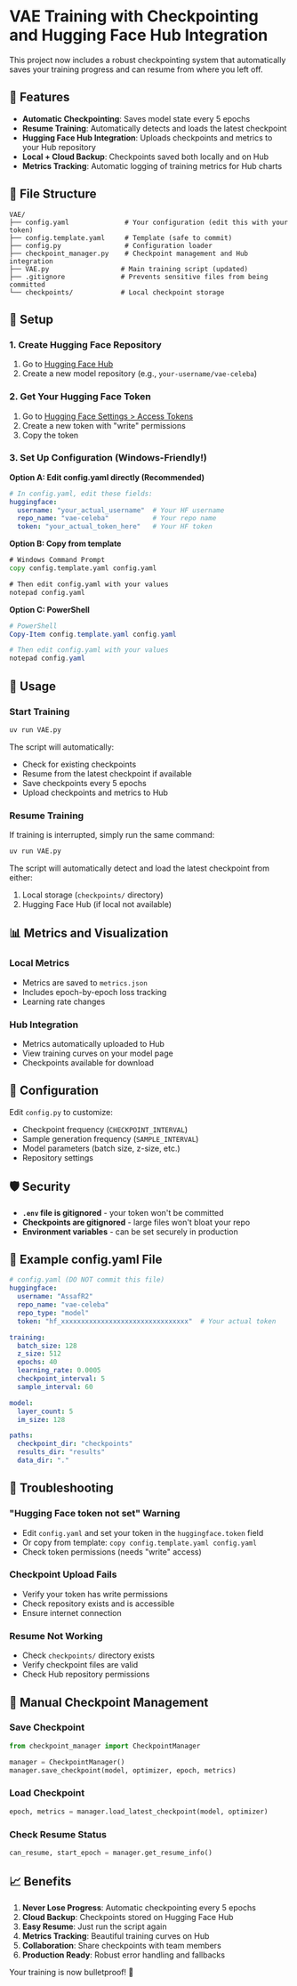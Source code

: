 # VAE Training with Checkpointing and Hugging Face Hub Integration

This project now includes a robust checkpointing system that automatically saves your training progress and can resume from where you left off.

## 🚀 Features

- **Automatic Checkpointing**: Saves model state every 5 epochs
- **Resume Training**: Automatically detects and loads the latest checkpoint
- **Hugging Face Hub Integration**: Uploads checkpoints and metrics to your Hub repository
- **Local + Cloud Backup**: Checkpoints saved both locally and on Hub
- **Metrics Tracking**: Automatic logging of training metrics for Hub charts

## 📁 File Structure

```
VAE/
├── config.yaml              # Your configuration (edit this with your token)
├── config.template.yaml     # Template (safe to commit)
├── config.py                # Configuration loader
├── checkpoint_manager.py    # Checkpoint management and Hub integration
├── VAE.py                  # Main training script (updated)
├── .gitignore              # Prevents sensitive files from being committed
└── checkpoints/            # Local checkpoint storage
```

## 🔐 Setup

### 1. Create Hugging Face Repository

1. Go to [Hugging Face Hub](https://huggingface.co/)
2. Create a new model repository (e.g., `your-username/vae-celeba`)

### 2. Get Your Hugging Face Token

1. Go to [Hugging Face Settings > Access Tokens](https://huggingface.co/settings/tokens)
2. Create a new token with "write" permissions
3. Copy the token

### 3. Set Up Configuration (Windows-Friendly!)

**Option A: Edit config.yaml directly (Recommended)**
```yaml
# In config.yaml, edit these fields:
huggingface:
  username: "your_actual_username"  # Your HF username
  repo_name: "vae-celeba"           # Your repo name
  token: "your_actual_token_here"   # Your HF token
```

**Option B: Copy from template**
```cmd
# Windows Command Prompt
copy config.template.yaml config.yaml

# Then edit config.yaml with your values
notepad config.yaml
```

**Option C: PowerShell**
```powershell
# PowerShell
Copy-Item config.template.yaml config.yaml

# Then edit config.yaml with your values
notepad config.yaml
```

## 🎯 Usage

### Start Training
```bash
uv run VAE.py
```

The script will automatically:
- Check for existing checkpoints
- Resume from the latest checkpoint if available
- Save checkpoints every 5 epochs
- Upload checkpoints and metrics to Hub

### Resume Training
If training is interrupted, simply run the same command:
```bash
uv run VAE.py
```

The script will automatically detect and load the latest checkpoint from either:
1. Local storage (`checkpoints/` directory)
2. Hugging Face Hub (if local not available)

## 📊 Metrics and Visualization

### Local Metrics
- Metrics are saved to `metrics.json`
- Includes epoch-by-epoch loss tracking
- Learning rate changes

### Hub Integration
- Metrics automatically uploaded to Hub
- View training curves on your model page
- Checkpoints available for download

## 🔧 Configuration

Edit `config.py` to customize:
- Checkpoint frequency (`CHECKPOINT_INTERVAL`)
- Sample generation frequency (`SAMPLE_INTERVAL`)
- Model parameters (batch size, z-size, etc.)
- Repository settings

## 🛡️ Security

- **`.env` file is gitignored** - your token won't be committed
- **Checkpoints are gitignored** - large files won't bloat your repo
- **Environment variables** - can be set securely in production

## 📝 Example config.yaml File

```yaml
# config.yaml (DO NOT commit this file)
huggingface:
  username: "AssafR2"
  repo_name: "vae-celeba"
  repo_type: "model"
  token: "hf_xxxxxxxxxxxxxxxxxxxxxxxxxxxxxxxx"  # Your actual token

training:
  batch_size: 128
  z_size: 512
  epochs: 40
  learning_rate: 0.0005
  checkpoint_interval: 5
  sample_interval: 60

model:
  layer_count: 5
  im_size: 128

paths:
  checkpoint_dir: "checkpoints"
  results_dir: "results"
  data_dir: "."
```

## 🚨 Troubleshooting

### "Hugging Face token not set" Warning
- Edit `config.yaml` and set your token in the `huggingface.token` field
- Or copy from template: `copy config.template.yaml config.yaml`
- Check token permissions (needs "write" access)

### Checkpoint Upload Fails
- Verify your token has write permissions
- Check repository exists and is accessible
- Ensure internet connection

### Resume Not Working
- Check `checkpoints/` directory exists
- Verify checkpoint files are valid
- Check Hub repository permissions

## 🔄 Manual Checkpoint Management

### Save Checkpoint
```python
from checkpoint_manager import CheckpointManager

manager = CheckpointManager()
manager.save_checkpoint(model, optimizer, epoch, metrics)
```

### Load Checkpoint
```python
epoch, metrics = manager.load_latest_checkpoint(model, optimizer)
```

### Check Resume Status
```python
can_resume, start_epoch = manager.get_resume_info()
```

## 📈 Benefits

1. **Never Lose Progress**: Automatic checkpointing every 5 epochs
2. **Cloud Backup**: Checkpoints stored on Hugging Face Hub
3. **Easy Resume**: Just run the script again
4. **Metrics Tracking**: Beautiful training curves on Hub
5. **Collaboration**: Share checkpoints with team members
6. **Production Ready**: Robust error handling and fallbacks

Your training is now bulletproof! 🎉
